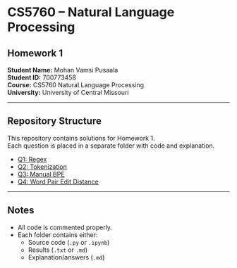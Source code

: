# CS5760 – Natural Language Processing
## Homework 1 

**Student Name:** Mohan Vamsi Pusaala  
**Student ID:** 700773458  
**Course:** CS5760 Natural Language Processing  
**University:** University of Central Missouri   

---

## Repository Structure
This repository contains solutions for Homework 1.  
Each question is placed in a separate folder with code and explanation.

- [Q1: Regex](./Q1-Regex/solutions.md)  
- [Q2: Tokenization](./Q2-Tokenization/)  
- [Q3: Manual BPE](./Q3-BPE/)  
- [Q4: Word Pair Edit Distance](./Q4-EditDistance/)  

---

## Notes
- All code is commented properly.  
- Each folder contains either:
  - Source code (`.py` or `.ipynb`)  
  - Results (`.txt` or `.md`)  
  - Explanation/answers (`.md`)  


